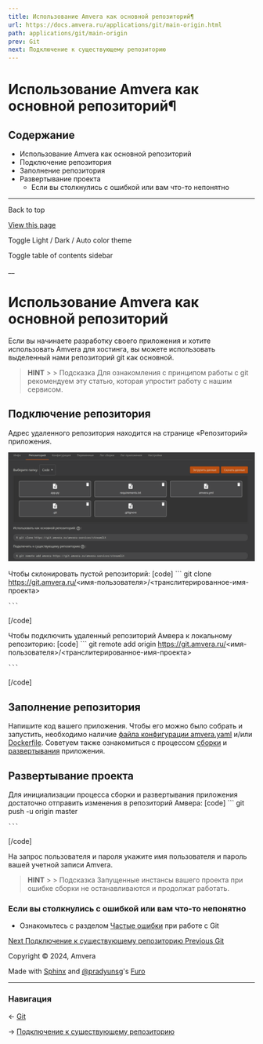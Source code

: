 ```yaml
---
title: Использование Amvera как основной репозиторий¶
url: https://docs.amvera.ru/applications/git/main-origin.html
path: applications/git/main-origin
prev: Git
next: Подключение к существующему репозиторию
---
```


# Использование Amvera как основной репозиторий¶

## Содержание

- Использование Amvera как основной репозиторий
- Подключение репозитория
- Заполнение репозитория
- Развертывание проекта
  - Если вы столкнулись с ошибкой или вам что-то непонятно

---

Back to top

[ View this page ](<../../_sources/applications/git/main-origin.md.txt> "View this page")

Toggle Light / Dark / Auto color theme

Toggle table of contents sidebar

__

# Использование Amvera как основной репозиторий

Если вы начинаете разработку своего приложения и хотите использовать Amvera для хостинга, вы можете использовать выделенный нами репозиторий git как основной.

> **HINT** > > Подсказка Для ознакомления с принципом работы с git рекомендуем эту статью, которая упростит работу с нашим сервисом. 

## Подключение репозитория

Адрес удаленного репозитория находится на странице «Репозиторий» приложения.

![python_config](images/git_main.png)

Чтобы склонировать пустой репозиторий:
[code] 
    ```
    git clone https://git.amvera.ru/<имя-пользователя>/<транслитерированное-имя-проекта>
    
    ```
    
[/code]

Чтобы подключить удаленный репозиторий Амвера к локальному репозиторию:
[code] 
    ```
    git remote add origin https://git.amvera.ru/<имя-пользователя>/<транслитерированное-имя-проекта>
    
    ```
    
[/code]

## Заполнение репозитория

Напишите код вашего приложения. Чтобы его можно было собрать и запустить, необходимо наличие [файла конфигурации amvera.yaml](<../configuration/config-file.html>) и/или [Dockerfile](<../configuration/docker.html>). Советуем также ознакомиться с процессом [сборки](<../build.html>) и [развертывания](<../run.html>) приложения.

## Развертывание проекта

Для инициализации процесса сборки и развертывания приложения достаточно отправить изменения в репозиторий Амвера:
[code] 
    ```
    git push -u origin master
    
    ```
    
[/code]

На запрос пользователя и пароля укажите имя пользователя и пароль вашей учетной записи Amvera.

> **HINT** > > Подсказка Запущенные инстансы вашего проекта при ошибке сборки не останавливаются и продолжат работать. 

### Если вы столкнулись с ошибкой или вам что-то непонятно
* Ознакомьтесь с разделом [Частые ошибки](<freq-errors.html>) при работе с Git

[ Next Подключение к существующему репозиторию ](<secondary-origin.html>) [ Previous Git ](<../git.html>)

Copyright © 2024, Amvera 

Made with [Sphinx](<https://www.sphinx-doc.org/>) and [@pradyunsg](<https://pradyunsg.me>)'s [Furo](<https://github.com/pradyunsg/furo>)


---

### Навигация

← [Git](https://docs.amvera.ru/git.html)

→ [Подключение к существующему репозиторию](https://docs.amvera.ru/secondary-origin.html)
